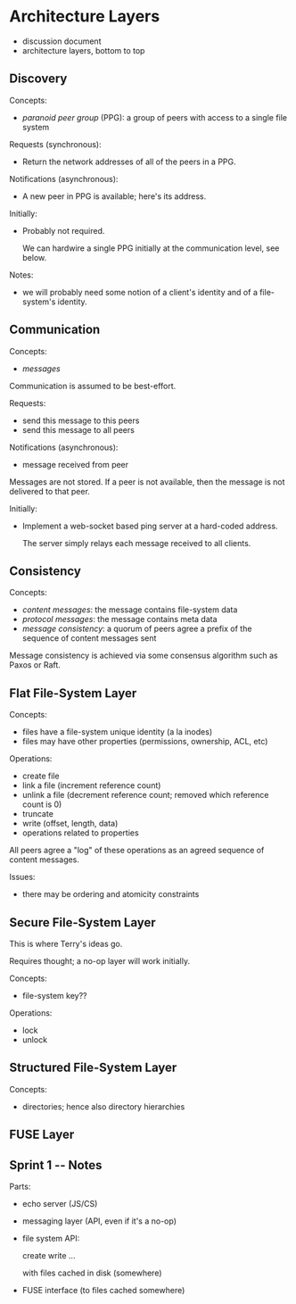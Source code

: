 # Architecture Layers

- discussion document
- architecture layers, bottom to top

## Discovery

Concepts:

- *paranoid peer group* (PPG): a group of peers with access to a single file system

Requests (synchronous):

- Return the network addresses of all of the peers in a PPG.

Notifications (asynchronous):

- A new peer in PPG is available; here's its address.

Initially:

- Probably not required.

    We can hardwire a single PPG initially at the communication level, see below.

Notes:

- we will probably need some notion of a client's identity and of a file-system's identity.

## Communication

Concepts:

- *messages*

Communication is assumed to be best-effort.

Requests:

- send this message to this peers
- send this message to all peers

Notifications (asynchronous):

- message received from peer

Messages are not stored.  If a peer is not available, then the message is not delivered to that peer.

Initially:

- Implement a web-socket based ping server at a hard-coded address.

    The server simply relays each message received to all clients.

## Consistency

Concepts:

- *content messages*: the message contains file-system data
- *protocol messages*: the message contains meta data
- *message consistency*: a quorum of peers agree a prefix of the sequence of content messages sent

Message consistency is achieved via some consensus algorithm such as Paxos or Raft.

## Flat File-System Layer

Concepts:

- files have a file-system unique identity (a la inodes)
- files may have other properties (permissions, ownership, ACL, etc)

Operations:

- create file
- link a file (increment reference count)
- unlink a file (decrement reference count; removed which reference count is 0)
- truncate
- write (offset, length, data)
- operations related to properties

All peers agree a "log" of these operations as an agreed sequence of content messages.

Issues:

- there may be ordering and atomicity constraints

## Secure File-System Layer

This is where Terry's ideas go.

Requires thought; a no-op layer will work initially.

Concepts:

- file-system key??

Operations:

- lock
- unlock

## Structured File-System Layer

Concepts:

- directories; hence also directory hierarchies

## FUSE Layer

## Sprint 1 -- Notes

Parts:

- echo server (JS/CS)
- messaging layer (API, even if it's a no-op)
- file system API:

    create
    write
    ...

    with files cached in disk (somewhere)

- FUSE interface (to files cached somewhere)

